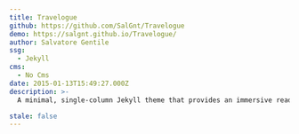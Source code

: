 ```yaml
---
title: Travelogue
github: https://github.com/SalGnt/Travelogue
demo: https://salgnt.github.io/Travelogue/
author: Salvatore Gentile
ssg:
  - Jekyll
cms:
  - No Cms
date: 2015-01-13T15:49:27.000Z
description: >-
  A minimal, single-column Jekyll theme that provides an immersive read experience for your readers.

stale: false
---
```

